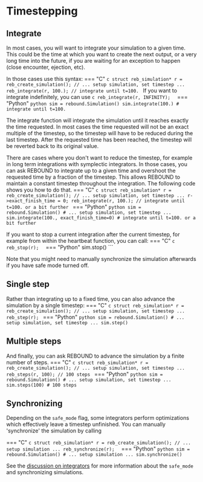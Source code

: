# Timestepping

## Integrate 
In most cases, you will want to integrate your simulation to a given time. 
This could be the time at which you want to create the next output, or a very long time into the future, if you are waiting for an exception to happen (close encounter, ejection, etc). 

In those cases use this syntax:
=== "C"
    ```c
    struct reb_simulation* r = reb_create_simulation();
    // ... setup simulation, set timestep ...
    reb_integrate(r, 100.); // integrate until t=100.
    ```
    If you want to integrate indefinitely, you can use
    ```c
    reb_integrate(r, INFINITY); 
    ```
=== "Python"
    ```python
    sim = rebound.Simulation()
    sim.integrate(100.) # integrate until t=100.
    ```

The integrate function will integrate the simulation until it reaches exactly the time requested.
In most cases the time requested will not be an exact multiple of the timestep, so the timestep will have to be reduced during the last timestep. 
After the requested time has been reached, the timestep will be reverted back to its original value. 

There are cases where you don't want to reduce the timestep, for example in long term integrations with symplectic integrators.
In those cases, you can ask REBOUND to integrate up to a given time and overshoot the requested time by a fraction of the timestep.
This allows REBOUND to maintain a constant timestep throughout the integration.
The following code shows you how to do that.
=== "C"
    ```c
    struct reb_simulation* r = reb_create_simulation();
    // ... setup simulation, set timestep ...
    r->exact_finish_time = 0;
    reb_integrate(r, 100.); // integrate until t=100. or a bit further
    ```
=== "Python"
    ```python
    sim = rebound.Simulation()
    # ... setup simulation, set timestep ...
    sim.integrate(100., exact_finish_time=0) # integrate until t=100. or a bit further
    ```

If you want to stop a current integration after the current timestep, for example from within the heartbeat function, you can call:
=== "C"
    ```c
    reb_stop(r); 
    ```
=== "Python"
    sim.stop()
    ```

Note that you might need to manually synchronize the simulation afterwards if you have safe mode turned off.


## Single step

Rather than integrating up to a fixed time, you can also advance the simulation by a single timestep:
=== "C"
    ```c
    struct reb_simulation* r = reb_create_simulation();
    // ... setup simulation, set timestep ...
    reb_step(r);
    ```
=== "Python"
    ```python
    sim = rebound.Simulation()
    # ... setup simulation, set timestep ...
    sim.step()
    ```

## Multiple steps
And finally, you can ask REBOUND to advance the simulation by a finite number of steps.
=== "C"
    ```c
    struct reb_simulation* r = reb_create_simulation();
    // ... setup simulation, set timestep ...
    reb_steps(r, 100); // 100 steps
    ```
=== "Python"
    ```python
    sim = rebound.Simulation()
    # ... setup simulation, set timestep ...
    sim.steps(100) # 100 steps
    ```

## Synchronizing
Depending on the `safe_mode` flag, some integrators perform optimizations which effectively leave a timestep unfinished.
You can manually 'synchronize' the simulation by calling

=== "C"
    ```c
    struct reb_simulation* r = reb_create_simulation();
    // ... setup simulation ...
    reb_synchronize(r); 
    ```
=== "Python"
    ```python
    sim = rebound.Simulation()
    # ... setup simulation ...
    sim.synchronize()
    ```

See the [discussion on integrators](integrators.md) for more information about the `safe_mode` and synchronizing simulations.
